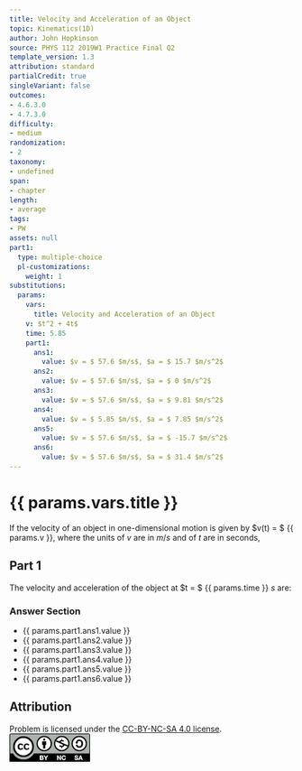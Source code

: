 ```yaml
---
title: Velocity and Acceleration of an Object
topic: Kinematics(1D)
author: John Hopkinson
source: PHYS 112 2019W1 Practice Final Q2
template_version: 1.3
attribution: standard
partialCredit: true
singleVariant: false
outcomes:
- 4.6.3.0
- 4.7.3.0
difficulty:
- medium
randomization:
- 2
taxonomy:
- undefined
span:
- chapter
length:
- average
tags:
- PW
assets: null
part1:
  type: multiple-choice
  pl-customizations:
    weight: 1
substitutions:
  params:
    vars:
      title: Velocity and Acceleration of an Object
    v: $t^2 + 4t$
    time: 5.85
    part1:
      ans1:
        value: $v = $ 57.6 $m/s$, $a = $ 15.7 $m/s^2$
      ans2:
        value: $v = $ 57.6 $m/s$, $a = $ 0 $m/s^2$
      ans3:
        value: $v = $ 57.6 $m/s$, $a = $ 9.81 $m/s^2$
      ans4:
        value: $v = $ 5.85 $m/s$, $a = $ 7.85 $m/s^2$
      ans5:
        value: $v = $ 57.6 $m/s$, $a = $ -15.7 $m/s^2$
      ans6:
        value: $v = $ 57.6 $m/s$, $a = $ 31.4 $m/s^2$
---
```

# {{ params.vars.title }}
If the velocity of an object in one-dimensional motion is given by $v(t) = $ {{ params.v }}, where the units of $v$ are in $m/s$ and of $t$ are in seconds,

## Part 1

The velocity and acceleration of the object at $t = $ {{ params.time }} $s$ are:

### Answer Section

- {{ params.part1.ans1.value }}
- {{ params.part1.ans2.value }}
- {{ params.part1.ans3.value }}
- {{ params.part1.ans4.value }}
- {{ params.part1.ans5.value }}
- {{ params.part1.ans6.value }}

## Attribution

Problem is licensed under the [CC-BY-NC-SA 4.0 license](https://creativecommons.org/licenses/by-nc-sa/4.0/).<br> ![The Creative Commons 4.0 license requiring attribution-BY, non-commercial-NC, and share-alike-SA license.](https://raw.githubusercontent.com/firasm/bits/master/by-nc-sa.png)